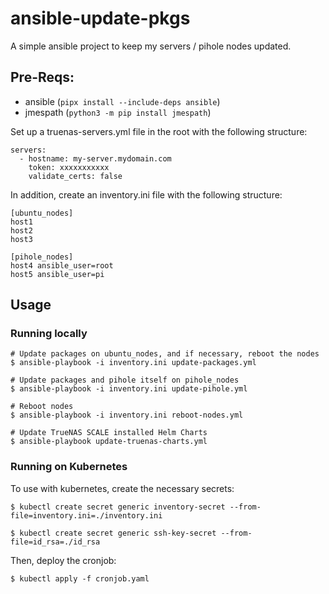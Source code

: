 # ansible-update-pkgs

A simple ansible project to keep my servers / pihole nodes updated.


## Pre-Reqs:

 - ansible (`pipx install --include-deps ansible`)
 - jmespath (`python3 -m pip install jmespath`)


Set up a truenas-servers.yml file in the root with the following structure:

```
servers:
  - hostname: my-server.mydomain.com
    token: xxxxxxxxxxx
    validate_certs: false
```

In addition, create an inventory.ini file with the following structure:

```
[ubuntu_nodes]
host1
host2
host3

[pihole_nodes]
host4 ansible_user=root
host5 ansible_user=pi
```

## Usage

### Running locally

```
# Update packages on ubuntu_nodes, and if necessary, reboot the nodes
$ ansible-playbook -i inventory.ini update-packages.yml

# Update packages and pihole itself on pihole_nodes
$ ansible-playbook -i inventory.ini update-pihole.yml

# Reboot nodes
$ ansible-playbook -i inventory.ini reboot-nodes.yml

# Update TrueNAS SCALE installed Helm Charts
$ ansible-playbook update-truenas-charts.yml
```

### Running on Kubernetes


To use with kubernetes, create the necessary secrets:

```
$ kubectl create secret generic inventory-secret --from-file=inventory.ini=./inventory.ini

$ kubectl create secret generic ssh-key-secret --from-file=id_rsa=./id_rsa

```

Then, deploy the cronjob:

```
$ kubectl apply -f cronjob.yaml
```